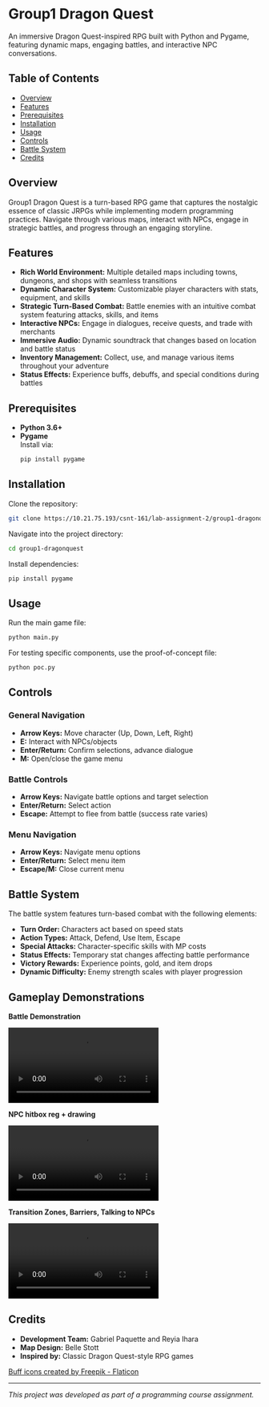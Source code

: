 # Group1 Dragon Quest

An immersive Dragon Quest-inspired RPG built with Python and Pygame, featuring dynamic maps, engaging battles, and interactive NPC conversations.

## Table of Contents

- [Overview](#overview)
- [Features](#features)
- [Prerequisites](#prerequisites)
- [Installation](#installation)
- [Usage](#usage)
- [Controls](#controls)
- [Battle System](#battle-system)
- [Credits](#credits)

## Overview

Group1 Dragon Quest is a turn-based RPG game that captures the nostalgic essence of classic JRPGs while implementing modern programming practices. Navigate through various maps, interact with NPCs, engage in strategic battles, and progress through an engaging storyline.

## Features

- **Rich World Environment:** Multiple detailed maps including towns, dungeons, and shops with seamless transitions
- **Dynamic Character System:** Customizable player characters with stats, equipment, and skills
- **Strategic Turn-Based Combat:** Battle enemies with an intuitive combat system featuring attacks, skills, and items
- **Interactive NPCs:** Engage in dialogues, receive quests, and trade with merchants
- **Immersive Audio:** Dynamic soundtrack that changes based on location and battle status
- **Inventory Management:** Collect, use, and manage various items throughout your adventure
- **Status Effects:** Experience buffs, debuffs, and special conditions during battles

## Prerequisites

- **Python 3.6+**
- **Pygame**  
  Install via:
  ```bash
  pip install pygame
  ```

## Installation

Clone the repository:
```bash
git clone https://10.21.75.193/csnt-161/lab-assignment-2/group1-dragonquest.git
```

Navigate into the project directory:
```bash
cd group1-dragonquest
```

Install dependencies:
```bash
pip install pygame
```

## Usage

Run the main game file:
```bash
python main.py
```

For testing specific components, use the proof-of-concept file:
```bash
python poc.py
```

## Controls

### General Navigation
- **Arrow Keys:** Move character (Up, Down, Left, Right)
- **E:** Interact with NPCs/objects
- **Enter/Return:** Confirm selections, advance dialogue
- **M:** Open/close the game menu

### Battle Controls
- **Arrow Keys:** Navigate battle options and target selection
- **Enter/Return:** Select action
- **Escape:** Attempt to flee from battle (success rate varies)

### Menu Navigation
- **Arrow Keys:** Navigate menu options
- **Enter/Return:** Select menu item
- **Escape/M:** Close current menu

## Battle System

The battle system features turn-based combat with the following elements:

- **Turn Order:** Characters act based on speed stats
- **Action Types:** Attack, Defend, Use Item, Escape
- **Special Attacks:** Character-specific skills with MP costs
- **Status Effects:** Temporary stat changes affecting battle performance
- **Victory Rewards:** Experience points, gold, and item drops
- **Dynamic Difficulty:** Enemy strength scales with player progression

## Gameplay Demonstrations

**Battle Demonstration**

![](demonstration(battle).mp4)

**NPC hitbox reg + drawing**

![](demonstration(npc-hit-box-and-drawing-order-system).mp4)

**Transition Zones, Barriers, Talking to NPCs**

![](demonstration(transition-zone,-wall-hit-box,-and-communication-with-a-npc).mp4)

## Credits

- **Development Team:** Gabriel Paquette and Reyia Ihara
- **Map Design:** Belle Stott
- **Inspired by:** Classic Dragon Quest-style RPG games

<a href="https://www.flaticon.com/free-icons/buff" title="buff icons">Buff icons created by Freepik - Flaticon</a>

---

*This project was developed as part of a programming course assignment.*

